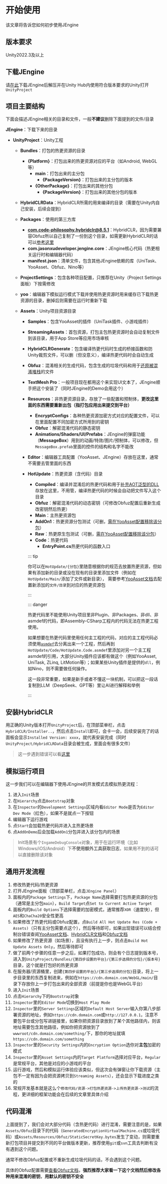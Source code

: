 # 开始使用 

该文章将告诉您如何初步使用JEngine




## 版本要求

Unity2022.3及以上



## 下载JEngine

请[在此](https://github.com/JasonXuDeveloper/JEngine/tree/master)下载JEngine后解压并在Unity Hub内使用符合版本要求的Unity打开`UnityProject`



## 项目主要结构

下面会描述JEngine相关的目录和文件，一般**不建议**删除下面提到的文件/目录

**JEngine**：下载下来的目录

- **UnityProject**：Unity工程

  - **Bundles**：打包的热更资源的目录

    - **{Platform}**：打包出来的热更资源对应的平台（如Android, WebGL等）
      - **main**：打包出来的主分包
        - **{PackageVersion}**：打包出来的主分包的版本
      - **{OtherPackage}**：打包出来的其他分包
        - **{PackageVersion}**：打包出来的其他分包的版本

  - **HybridCLRData**：HybridCLR所需的用来编译的目录（需要在Unity内自己安装，后续会提到）

  - **Packages**：使用的第三方库

    - **com.code-philosophy.hybridclr@8.5.1**：HybridCLR，因为需要兼容Obfuz所以自己复制了一份到这个目录，如需更新HybridCLR的话可以[参考这里](https://www.obfuz.com/docs/beginner/work-with-hybridclr)
    - **com.jasonxudeveloper.jengine.core**：JEngine核心代码（热更相关运行时和编辑器代码）
    - **manifest.json**：清单文件，包含其他JEngine依赖的库（UniTask、YooAsset、Obfuz、Nino等）

  - **ProjectSettings**：包含各种项目配置，只推荐在Unity（Project Settings面板）下按需修改

  - **yoo**：编辑器下模拟运行模式下载并使用热更资源时用来缓存已下载热更资源的目录，删掉后则需要在运行时重新下载

  - **Assets**：Unity项目资源目录

    - **Samples**：包含YooAsset的插件（UniTask插件、小游戏插件）

    - **StreamingAssets**：首包资源，打包主包热更资源时会自动复制文件到该目录，用于App Store等应用市场审核

    - **HybridCLRGenerate**：包含编译热更代码时生成的桥接函数和防Unity裁剪文件，可以删（但没意义），编译热更代码时会自动生成

    - **Obfuz**：混淆相关的生成代码，包含生成的垃圾代码和用于[还原被混淆堆栈](https://www.obfuz.com/docs/manual/deobfuscate-stacktrace)的文件

    - **TextMesh Pro**：一般项目现在都用这个来实现UI文本了，JEngine顺手把这个安装了（同时JEngine的Demo会用这个）

    - **Resources**：非热更资源目录，存放了一些配置和预制体，**更改这里面的东西需要重新出包（指打包应用出来提交到平台）**

      - **EncryptConfigs**：各种热更资源加密方式对应的配置文件，可以在里面配置不同加密方式所用到的密钥
      - **Obfuz**：解密混淆代码的静态密钥
      - **Animations/Shaders/UI/Prefabs**：JEngine的弹窗功能（**MessageBox**）用到的动画/特效/图片/预制体，可以修改，但`MessageBox.prefab`里面的控件的结构和名字不能改

    - **Editor**：编辑器工具配置（YooAsset、JEngine）存放在这里，通常不需要去管里面的东西

    - **HotUpdate**：热更资源（含代码）目录

      - **Compiled**：编译并混淆后的热更代码和用于[补充AOT泛型的DLL](https://www.hybridclr.cn/docs/basic/aotgeneric)存放在这里，不用管，编译热更代码的时候会自动把文件写入这个目录
      - **Obfuz**：解密混淆代码的动态密钥（可修改Obfuz配置后重新生成改密钥然后热更）
      - **Main**：主热更资源包
      - **AddOn1**：热更资源分包测试（可删，[需在YooAsset配置移除该分包](https://www.yooasset.com/docs/guide-editor/AssetBundleCollector)）
      - **Raw**：热更原生包测试（可删，[需在YooAsset配置移除该分包](https://www.yooasset.com/docs/guide-editor/AssetBundleCollector)）
      - **Code**：热更代码
        - **EntryPoint.cs**热更代码的函数入口

      ::: tip

      你可以在`HotUpdate/{分包}`里随意根据你的规范去放置热更资源，但如果有添加新的目录或没在现有的目录里添加文件（例如在`HotUpdate/Main/`添加了文件或新目录）， 需要参考[YooAsset文档](https://www.yooasset.com/docs/guide-editor/AssetBundleCollector)去配置新添加的`文件/目录`到对应的热更资源包

      :::

      

      ::: danger

      热更代码里不能使用Unity项目里非Plugin、非Packages、非dll、非asmdef的代码，即Assembly-CSharp工程内的代码无法在热更工程使用。

      

      如果想要在热更代码里使用任何主工程的代码，对应的主工程代码必须使用[`asmdef`](https://docs.unity3d.com/6000.2/Documentation/Manual/cus-asmdef.html)去分离出来一个工程，然后再到`HotUpdate/Code/HotUpdate.Code.asmdef`里添加对另一个主工程asmdef的引用，大部分Unity插件应该都有做这个（例如YooAsset, UniTask, ZLinq, LitMotion等）；如果某些Unity插件是提供的`dll`，例如Nino，则不需要做任何操作。

      

      这一段非常重要，如果是新手或者不懂这一块机制，可以把这一段话复制到LLM（DeepSeek、GPT等）里让AI进行解释和举例

      :::



## 安装HybridCLR

用正确的Unity版本打开`UnityProject`后，在顶部菜单栏，点击`HybridCLR/Installer..`，然后点击`Install`即可，会卡一会，后续安装完了的话面板会显示`Installed Version: xxxx`，就代表安装完成（同时`UnityProject/HybridCLRData`目录会被生成，里面会有很多文件）

> 这一步遇到错误可以看[这里](https://www.hybridclr.cn/docs/help/commonerrors)





## 模拟运行项目

这一步我们可以在编辑器下使用JEngine的开发模式去模拟热更流程：

1. 进入`Init`场景
2. 在`Hierarchy`点击`Bootstrap`对象
3. 在`Inspector`的`Development Settings`区域内看`Editor Mode`是否为`Editor Dev Mode`（红色），如果不是就点一下按钮
4. 编辑器下运行游戏
5. 点`Start`会加载热更代码并进入主热更场景
6. 点`AddOnDemo`后会加载`AddOn1`分包并进入该分包内的场景



> Init场景有个`IngameDebugConsole`对象，用于在运行环境（比如Windows/iOS/Android）下**不使用额外工具获取日志**，如果用不到的话可以直接删除该对象



## 通用开发流程

1. 修改热更代码/热更资源
2. 打开JEngine面板（顶部菜单栏，点击`JEngine Panel`）
3. 面板内的`Package Settings`下，`Package Name`选择需要打包热更资源的分包（通常是主分包`main`），`Build Target`点`Set to Current Active Target`
4. 面板内的`Build Options`下选择需要的加密模式，通常推荐`XOR`（速度快），但`AES`和`ChaCha20`安全性更高
5. 如果修改了热更代码或Obfuz配置，点`Build All Hot Update Res (Code + Assets)`（只有主分包需要点这个），然后等待即可，如果出现错误可以结合控制台错误查阅[YooAsset文档](https://www.yooasset.com/docs/FAQ)、[HybridCLR文档](https://www.hybridclr.cn/docs/help/commonerrors)和[Obfuz文档](https://www.obfuz.com/docs/help/faq)
6. 如果修改了热更资源（如场景），且没有执行上一步，则点击`Build Hot Update Assets Only`，然后等待即可
7. 做了前两个步骤的任意一步之后，如果打包成功，则会有个日志提到版本号，进入到`UnityProject/Bundles/{第四步设置的平台}/{第三步选择的分包}/{版本号}`目录，这个就是打包好的热更资源
8. 在服务器/资源桶里，创建`{第四步设置的平台}/{第三步选择的分包}`目录，将上一步目录里的东西复制进来，例如在`https://cdn.domain.com/WebGL/main/`目录下存放你上一步打包出来的全部资源（前提是你也是WebGL平台）
9. 进入`Init`场景
10. 点击`Hierarchy`下的`Bootstrap`对象
11. `Inspector`里的`Editor Mode`切换到`Host Play Mode`
12. `Inspector`里的`Server Settings`区域的`Default Host Server`输入你第八步部署资源的地址，例如`https://cdn.domain.com`或`http://127.0.0.1`，注意不要包平台或分包写进链接里，如果你把资源目录放到了某个其他路径内，则该地址需要包含其他路径，例如你把资源放到了`wwwroot/cdn.domain.com/something/`下，那你的地址就填`https://cdn.domain.com/something`
13. `Inspector`里的`Security Settings`内的`Encryption Option`选你对**主包**加密的模式
14. `Inspector`里的`Asset Settings`内的`Target Platform`选择对应平台，`Regular`是常规平台，其他是对应的小游戏的平台
15. 运行游戏，然后和模拟运行体验应该类似，但这次会有弹窗让你下载资源（主包不一定有因为会把资源拷贝到`Streaming Assets`），还会显示下载进度之类的
16. 常规开发基本就是这么个`修改代码/资源->打包热更资源->上传热更资源->测试`的流程，更详细的框架功能会在后续的文章里具体介绍





## 代码混淆

上面提到了，我们会对大部分代码（含热更代码）进行混淆，需要注意的是，如果`Assets/Obfuz`目录下的代码（`GeneratedEncryptionVirtualMachine.cs`或垃圾代码）或`Assets/Resources/Obfuz/StaticSecretKey.bytes`发生了变动，则需要重新打包项目并提交到不同的平台做版本更新，推荐使用`git`或`svn`工具去判断有没有遇到这个问题。

通常不修改Obfuz配置或不重新生成垃圾代码的话，不会遇到这个问题。

具体的Obfuz配置需要[查看Obfuz文档](https://www.obfuz.com/docs/intro)，**强烈推荐大家看一下这个文档然后修改各种用来混淆的密钥**，**用默认的密钥不安全**


